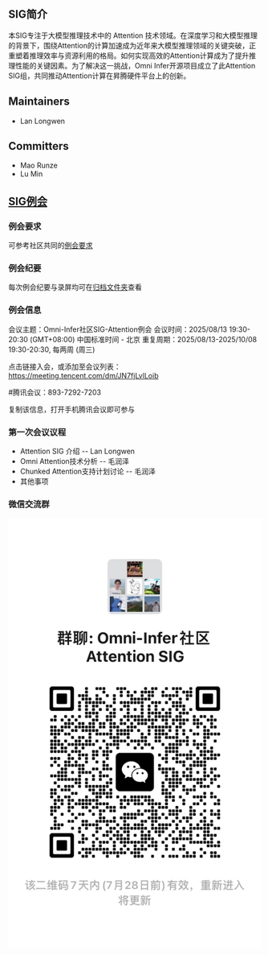 ## SIG简介

本SIG专注于大模型推理技术中的 Attention 技术领域。在深度学习和大模型推理的背景下，围绕Attention的计算加速成为近年来大模型推理领域的关键突破，正重塑着推理效率与资源利用的格局。如何实现高效的Attention计算成为了提升推理性能的关键因素。为了解决这一挑战，Omni Infer开源项目成立了此Attention SIG组，共同推动Attention计算在昇腾硬件平台上的创新。

## Maintainers

* Lan Longwen

## Committers

* Mao Runze
* Lu Min

## [SIG例会](meetings/sig-pd-seperation/)

### 例会要求
可参考社区共同的[例会要求](meetings/sig-meetings-requirement.md)
### 例会纪要
每次例会纪要与录屏均可在[归档文件夹](meetings/sig-attention)查看

### 例会信息

会议主题：Omni-Infer社区SIG-Attention例会
会议时间：2025/08/13 19:30-20:30 (GMT+08:00) 中国标准时间 - 北京
重复周期：2025/08/13-2025/10/08 19:30-20:30, 每两周 (周三)

点击链接入会，或添加至会议列表：
https://meeting.tencent.com/dm/JN7fjLvlLoib

#腾讯会议：893-7292-7203

复制该信息，打开手机腾讯会议即可参与

### 第一次会议议程

* Attention SIG 介绍 -- Lan Longwen
* Omni Attention技术分析 -- 毛润泽
* Chunked Attention支持计划讨论 -- 毛润泽
* 其他事项


### 微信交流群
![输入图片说明](figures/attention-sig.jpg)
